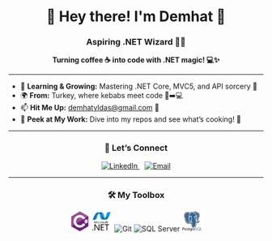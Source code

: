 <h1 align="center">🎉 Hey there! I'm Demhat 👋</h1>
<h3 align="center">Aspiring .NET Wizard 🧙‍♂️</h3>

<p align="center">
  <strong>Turning coffee ☕ into code with .NET magic! 💻✨</strong>
</p>

---

- 🌱 **Learning & Growing:** Mastering .NET Core, MVC5, and API sorcery 🧪
- 🌍 **From:** Turkey, where kebabs meet code 🥙➡️💻
- 📫 **Hit Me Up:** [demhatyldas@gmail.com](mailto:demhatyldas@gmail.com) 💌
- 👀 **Peek at My Work:** Dive into my repos and see what’s cooking! 🍲

---

<h3 align="center">🤝 Let’s Connect</h3>
<p align="center">
  <a href="https://www.linkedin.com/in/demhat-yolda%C5%9F-9a8804204/" target="_blank" style="margin-right: 10px;">
    <img src="https://img.shields.io/badge/LinkedIn-0A66C2?style=for-the-badge&logo=linkedin&logoColor=white" alt="LinkedIn" />
  </a>
  <a href="mailto:demhatyldas@gmail.com" target="_blank">
    <img src="https://img.shields.io/badge/Email-D14836?style=for-the-badge&logo=gmail&logoColor=white" alt="Email" />
  </a>
</p>

---

<h3 align="center">🛠️ My Toolbox</h3>
<p align="center">
  <img src="https://raw.githubusercontent.com/devicons/devicon/master/icons/csharp/csharp-original.svg" alt="C#" width="40" height="40"/>
  <img src="https://raw.githubusercontent.com/devicons/devicon/master/icons/dot-net/dot-net-original-wordmark.svg" alt=".NET" width="40" height="40"/>
  <img src="https://www.vectorlogo.zone/logos/git-scm/git-scm-icon.svg" alt="Git" width="40" height="40"/>
  <img src="https://www.svgrepo.com/show/303229/microsoft-sql-server-logo.svg" alt="SQL Server" width="40" height="40"/>
  <img src="https://raw.githubusercontent.com/devicons/devicon/master/icons/postgresql/postgresql-original-wordmark.svg" alt="PostgreSQL" width="40" height="40"/>
</p>

